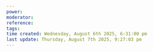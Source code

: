 ```yaml
---
power: 
moderator:
reference:
tags: 
time created: Wednesday, August 6th 2025, 6:31:00 pm
last update: Thursday, August 7th 2025, 9:27:03 pm
---
```

